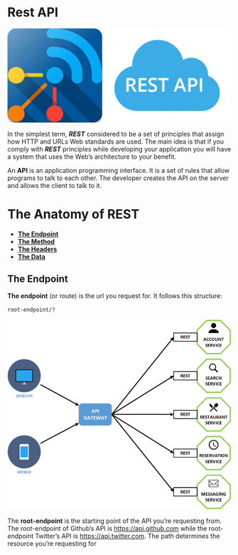 # Rest API

![R](assignments/Assets/6c84d533fc229526581c779693b8a623_L.jpg)


In the simplest term, _**REST**_ considered to be a set of principles that assign how HTTP and URLs Web standards are used. 
The main idea is that if you comply with _**REST**_ principles while developing your application you will have a system that uses the Web’s architecture to your benefit.

An **API** is an application programming interface. It is a set of rules that allow programs to talk to each other. 
The developer creates the API on the server and allows the client to talk to it.

# The Anatomy of REST

- [**The Endpoint**]()
- [**The Method**]()
- [**The Headers**]()
- [**The Data**]()


## The Endpoint

**The endpoint** (or route) is the url you request for. It follows this structure:

```rest
root-endpoint/?
```

![lo](assignments/Assets/download.png)

The **root-endpoint** is the starting point of the API you’re requesting from. The root-endpoint of Github’s API is https://api.github.com while the root-endpoint Twitter’s API is https://api.twitter.com. 
The path determines the resource you’re requesting for